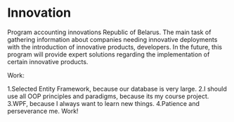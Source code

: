 # Innovation
Program accounting innovations Republic of Belarus. The main task of gathering information about companies needing innovative deployments with the introduction of innovative products, developers. In the future, this program will provide expert solutions regarding the implementation of certain innovative products.


Work:

  1.Selected Entity Framework, because our database is very large.
  2.I should use all OOP principles and paradigms, because its my course project.
  3.WPF, because I always want to learn new things.
  4.Patience and perseverance me. Work!
